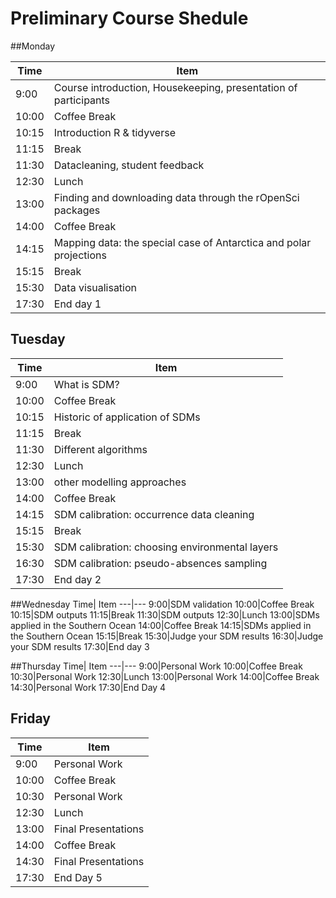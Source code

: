 # Preliminary Course Shedule

##Monday

Time| Item
---|---
9:00|Course introduction, Housekeeping, presentation of participants
10:00|Coffee Break
10:15|Introduction R & tidyverse
11:15|Break
11:30|Datacleaning, student feedback
12:30|Lunch
13:00|Finding and downloading data through the rOpenSci packages
14:00|Coffee Break
14:15|Mapping data: the special case of Antarctica and polar projections
15:15|Break
15:30|Data visualisation
17:30|End day 1



## Tuesday
Time| Item
---|---
9:00|What is SDM?
10:00|Coffee Break
10:15|Historic of application of SDMs
11:15|Break
11:30|Different algorithms
12:30|Lunch
13:00|other modelling approaches
14:00|Coffee Break
14:15|SDM calibration: occurrence data cleaning
15:15|Break
15:30|SDM calibration: choosing environmental layers
16:30|SDM calibration: pseudo-absences sampling
17:30|End day 2

##Wednesday
Time| Item
---|---
9:00|SDM validation
10:00|Coffee Break
10:15|SDM outputs
11:15|Break
11:30|SDM outputs
12:30|Lunch
13:00|SDMs applied in the Southern Ocean
14:00|Coffee Break
14:15|SDMs applied in the Southern Ocean
15:15|Break
15:30|Judge your SDM results
16:30|Judge your SDM results
17:30|End day 3


##Thursday
Time| Item
---|---
9:00|Personal Work
10:00|Coffee Break
10:30|Personal Work
12:30|Lunch
13:00|Personal Work
14:00|Coffee Break
14:30|Personal Work
17:30|End Day 4


## Friday
Time| Item
---|---
9:00|Personal Work
10:00|Coffee Break
10:30|Personal Work
12:30|Lunch
13:00|Final Presentations
14:00|Coffee Break
14:30|Final Presentations
17:30|End Day 5